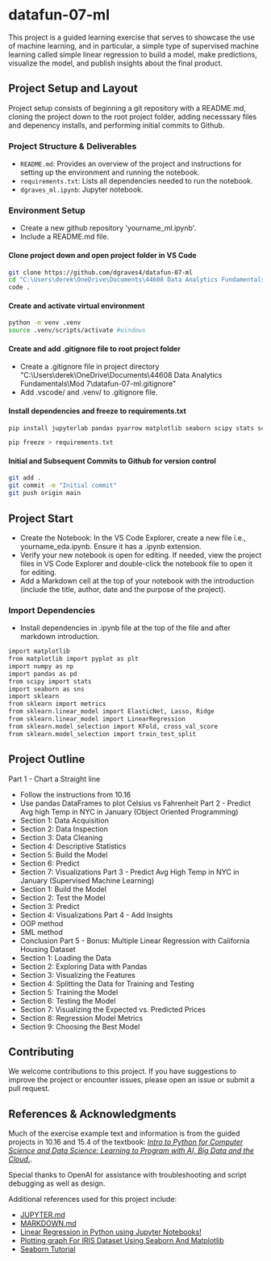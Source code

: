# datafun-07-ml
This project is a guided learning exercise that serves to showcase the use of machine learning, and in particular, a simple type of supervised machine learning called simple linear regression to build a model, make predictions, visualize the model, and publish insights about the final product. 

## Project Setup and Layout
Project setup consists of beginning a git repository with a README.md, cloning the project down to the root project folder, adding necesssary files and depenency installs, and performing initial commits to Github. 

### Project Structure & Deliverables
- `README.md`: Provides an overview of the project and instructions for setting up the environment and running the notebook.
- `requirements.txt`: Lists all dependencies needed to run the notebook.
- `dgraves_ml.ipynb`: Jupyter notebook.

### Environment Setup 
- Create a new github repository 'yourname_ml.ipynb'.
- Include a README.md file.

#### Clone project down and open project folder in VS Code
```bash
git clone https://github.com/dgraves4/datafun-07-ml
cd "C:\Users\derek\OneDrive\Documents\44608 Data Analytics Fundamentals\Mod 7\datafun-07-ml"
code .
```

#### Create and activate virtual environment
```bash
python -m venv .venv
source .venv/scripts/activate #windows
```

#### Create and add .gitignore file to root project folder
- Create a .gitignore file in project directory "C:\Users\derek\OneDrive\Documents\44608 Data Analytics Fundamentals\Mod 7\datafun-07-ml\.gitignore"
- Add .vscode/ and .venv/ to .gitignore file.

#### Install dependencies and freeze to requirements.txt
```bash
pip install jupyterlab pandas pyarrow matplotlib seaborn scipy stats scikit-learn

pip freeze > requirements.txt
```
#### Initial and Subsequent Commits to Github for version control

```bash
git add .
git commit -m "Initial commit"
git push origin main
```
## Project Start
- Create the Notebook: In the VS Code Explorer, create a new file i.e., yourname_eda.ipynb. Ensure it has a .ipynb extension.
- Verify your new notebook is open for editing. If needed, view the project files in VS Code Explorer and double-click the notebook file to open it for editing.
- Add a Markdown cell at the top of your notebook with the introduction (include the title, author, date and the purpose of the project).

### Import Dependencies
- Install dependencies in .ipynb file at the top of the file and after markdown introduction.

```bash
import matplotlib
from matplotlib import pyplot as plt
import numpy as np
import pandas as pd
from scipy import stats
import seaborn as sns
import sklearn
from sklearn import metrics
from sklearn.linear_model import ElasticNet, Lasso, Ridge
from sklearn.linear_model import LinearRegression
from sklearn.model_selection import KFold, cross_val_score
from sklearn.model_selection import train_test_split
```
## Project Outline

Part 1 - Chart a Straight line
- Follow the instructions from 10.16
- Use pandas DataFrames to plot Celsius vs Fahrenheit 
Part 2 - Predict Avg high Temp in NYC in January (Object Oriented Programming)
- Section 1: Data Acquisition
- Section 2: Data Inspection
- Section 3: Data Cleaning
- Section 4: Descriptive Statistics
- Section 5: Build the Model
- Section 6: Predict
- Section 7: Visualizations
Part 3 - Predict Avg High Temp in NYC in January (Supervised Machine Learning)
- Section 1: Build the Model
- Section 2: Test the Model
- Section 3: Predict
- Section 4: Visualizations
Part 4 - Add Insights
- OOP method 
- SML method
- Conclusion
Part 5 - Bonus: Multiple Linear Regression with California Housing Dataset
- Section 1: Loading the Data
- Section 2: Exploring Data with Pandas
- Section 3: Visualizing the Features
- Section 4: Splitting the Data for Training and Testing
- Section 5: Training the Model
- Section 6: Testing the Model
- Section 7: Visualizing the Expected vs. Predicted Prices
- Section 8: Regression Model Metrics
- Section 9: Choosing the Best Model

## Contributing
We welcome contributions to this project. If you have suggestions to improve the project or encounter issues, please open an issue or submit a pull request.

## References & Acknowledgments
Much of the exercise example text and information is from the guided projects in 10.16 and 15.4 of the textbook: <a href=https://amzn.to/2KfCptN>_Intro to Python for Computer Science and Data Science: Learning to Program with AI, Big Data and the Cloud_.</a>.   

Special thanks to OpenAI for assistance with troubleshooting and script debugging as well as design. 

Additional references used for this project include:

- [JUPYTER.md](https://github.com/denisecase/datafun-04-spec/JUPYTER.md)
- [MARKDOWN.md](https://github.com/denisecase/datafun-04-spec/MARKDOWN.md)
- [Linear Regression in Python using Jupyter Notebooks!](https://www.youtube.com/watch?v=hitCh7-ZItQ)
- [Plotting graph For IRIS Dataset Using Seaborn And Matplotlib](https://www.tutorialspoint.com/plotting-graph-for-iris-dataset-using-seaborn-and-matplotlib)
- [Seaborn Tutorial](https://seaborn.pydata.org/tutorial.html)

